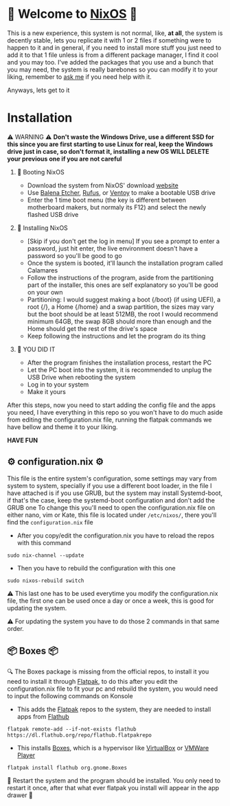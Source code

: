 # 👋 Welcome to [NixOS](https://nixos.org/) 👋
This is a new experience, this system is not normal, like, **at all**, the system is decently stable, lets you replicate it with 1 or 2 files if something were to happen to it and in general, if you need to install more stuff you just need to add it to that 1 file unless is from a different package manager, I find it cool and you may too.
I've added the packages that you use and a bunch that you may need, the system is really barebones so you can modify it to your liking, remember to [ask me](https://furry.band/@moriyordle) if you need help with it.

Anyways, lets get to it

# Installation
  
  ⚠️ WARNING ⚠️ **Don't waste the Windows Drive, use a different SSD for this since you are first starting to use Linux for real, keep the Windows drive just in case, so don't format it, installing a new OS WILL DELETE your previous one if you are not careful**
  
 1. 💠 Booting NixOS
    - Download the system from NixOS' download [website](https://nixos.org/download/)
    - Use [Balena Etcher](https://etcher.balena.io/), [Rufus](https://rufus.ie/en/), or [Ventoy](https://www.ventoy.net/en/index.html) to make a bootable USB drive
    - Enter the 1 time boot menu (the key is different between motherboard makers, but normaly its F12) and select the newly flashed USB drive
 2. 💠 Installing NixOS
    - [Skip if you don't get the log in menu] If you see a prompt to enter a password, just hit enter, the live environment doesn't have a password so you'll be good to go
    - Once the system is booted, it'll launch the installation program called Calamares
    - Follow the instructions of the program, aside from the partitioning part of the installer, this ones are self explanatory so you'll be good on your own
    - Partitioning: I would suggest making a boot {/boot} (if using UEFI), a root {/}, a Home {/home} and a swap partition, the sizes may vary but the boot should be at least 512MB, the root I would recommend minimum 64GB, the swap 8GB should more than enough and the Home should get the rest of the drive's space
    - Keep following the instructions and let the program do its thing
   
  3. 🎉 YOU DID IT
     - After the program finishes the installation process, restart the PC
     - Let the PC boot into the system, it is recommended to unplug the USB Drive when rebooting the system
     - Log in to your system
     - Make it yours

After this steps, now you need to start adding the config file and the apps you need, I have everything in this repo so you won't have to do much aside from editing the configuration.nix file, running the flatpak commands we have bellow and theme it to your liking.

**HAVE FUN**

## ⚙️ configuration.nix ⚙️

This file is the entire system's configuration, some settings may vary from system to system, specially if you use a different boot loader, in the file I have attached is if you use GRUB, but the system may install Systemd-boot, if that's the case, keep the systemd-boot configuration and don't add the GRUB one
To change this you'll need to open the configuration.nix file on either nano, vim or Kate, this file is located under `/etc/nixos/`, there you'll find the `configuration.nix` file

- After you copy/edit the configuration.nix you have to reload the repos with this command
```
sudo nix-channel --update
```

- Then you have to rebuild the configuration with this one
```
sudo nixos-rebuild switch
```

⚠️ This last one has to be used everytime you modify the configuration.nix file, the first one can be used once a day or once a week, this is good for updating the system.

⚠️ For updating the system you have to do those 2 commands in that same order.

## 📦 Boxes 📦

🔍 The Boxes package is missing from the official repos, to install it you need to install it through [Flatpak](https://flatpak.org/), to do this after you edit the configuration.nix file to fit your pc and rebuild the system, you would need to input the following commands on Konsole

- This adds the [Flatpak](https://flatpak.org/) repos to the system, they are needed to install apps from [Flathub](https://flathub.org/)
```
flatpak remote-add --if-not-exists flathub https://dl.flathub.org/repo/flathub.flatpakrepo
```

- This installs [Boxes](https://gnomeboxes.org/), which is a hypervisor like [VirtualBox](https://www.virtualbox.org/) or [VMWare Player](https://www.vmware.com/products/desktop-hypervisor/workstation-and-fusion)
```
flatpak install flathub org.gnome.Boxes
```

🔄 Restart the system and the program should be installed. You only need to restart it once, after that what ever flatpak you install will appear in the app drawer 🔄
